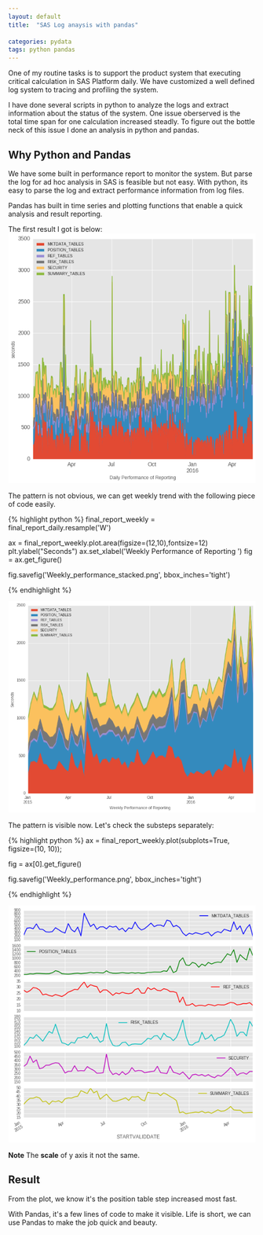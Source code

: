 ```yaml
---
layout: default
title:  "SAS Log anaysis with pandas"

categories: pydata
tags: python pandas
---
```

One of my routine tasks is to support the product system that executing critical calculation in SAS Platform daily.
We have customized a well defined log system to tracing and profiling the system.

I have done several scripts in python to analyze the logs and extract information about the status of the system.
One issue oberserved is the total time span for one calculation increased steadly.
To figure out the bottle neck of this issue I done an analysis in python and pandas.

## Why Python and Pandas
We have some built in performance report to monitor the system. But parse the log for ad hoc analysis in SAS is feasible but not easy.
With python, its easy to parse the log and extract performance information from log files.

Pandas has built in time series and plotting functions that enable a quick analysis and result reporting.


The first result I got is below:
![Daily performance](/assets/Daily_performance_stacked.png)

The pattern is not obvious, we can get weekly trend with the following piece of code easily.

{% highlight python %} 
final_report_weekly = final_report_daily.resample('W')

ax = final_report_weekly.plot.area(figsize=(12,10),fontsize=12)
plt.ylabel("Seconds")
ax.set_xlabel('Weekly Performance of Reporting ')
fig = ax.get_figure()

fig.savefig('Weekly_performance_stacked.png', bbox_inches='tight')

{% endhighlight %}


![Weekly performance](/assets/Weekly_performance_stacked.png)

The pattern is visible now.
Let's check the substeps separately:

{% highlight python %} 
ax = final_report_weekly.plot(subplots=True, figsize=(10, 10));

fig = ax[0].get_figure()

fig.savefig('Weekly_performance.png', bbox_inches='tight')

{% endhighlight %}


![Weekly performance for substeps](/assets/Weekly_performance.png)

**Note** The **scale** of y axis it not the same.

## Result
From the plot, we know it's the position table step increased most fast.

With Pandas, it's a few lines of code to make it visible. Life is short, we can use Pandas to make the job quick and beauty.

